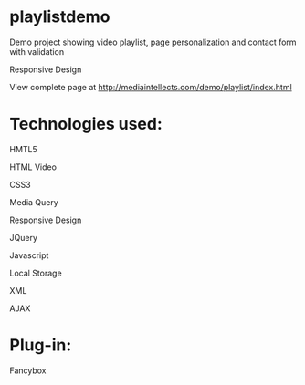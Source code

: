 playlistdemo
============

Demo project showing video playlist, page personalization and contact form with validation

Responsive Design

View complete page at http://mediaintellects.com/demo/playlist/index.html

Technologies used:
==================
HMTL5

HTML Video

CSS3

Media Query

Responsive Design

JQuery

Javascript

Local Storage

XML

AJAX

Plug-in:
========
Fancybox
